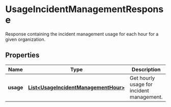 

# UsageIncidentManagementResponse

Response containing the incident management usage for each hour for a given organization.

## Properties

Name | Type | Description | Notes
------------ | ------------- | ------------- | -------------
**usage** | [**List&lt;UsageIncidentManagementHour&gt;**](UsageIncidentManagementHour.md) | Get hourly usage for incident management. |  [optional]



